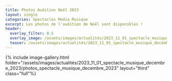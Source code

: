 ```yaml
---
title: Photos Audition Noël 2023
layout: single
categories: Spectacles Media Musique
excerpt: Les photos de l'audition de Noël sont disponibles !
header:
  overlay_filter: 0.5
  overlay_image: /assets/images/actualités/2023_11_01_spectacle_musique_decembre_2023/photos_spectacle_musique_decembre_2023/AMD-Noël23-08.jpg
  teaser: /assets/images/actualités/2023_11_01_spectacle_musique_decembre_2023/photos_spectacle_musique_decembre_2023/AMD-Noël23-08.jpg
---
```


{% include image-gallery.html folder="/assets/images/actualités/2023_11_01_spectacle_musique_decembre_2023/photos_spectacle_musique_decembre_2023" layout="third" class="full"%}

